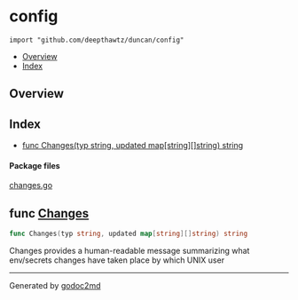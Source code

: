 

# config
`import "github.com/deepthawtz/duncan/config"`

* [Overview](#pkg-overview)
* [Index](#pkg-index)

## <a name="pkg-overview">Overview</a>



## <a name="pkg-index">Index</a>
* [func Changes(typ string, updated map[string][]string) string](#Changes)


#### <a name="pkg-files">Package files</a>
[changes.go](/src/github.com/deepthawtz/duncan/config/changes.go) 





## <a name="Changes">func</a> [Changes](/src/target/changes.go?s=167:227#L10)
``` go
func Changes(typ string, updated map[string][]string) string
```
Changes provides a human-readable message summarizing what env/secrets
changes have taken place by which UNIX user








- - -
Generated by [godoc2md](http://godoc.org/github.com/davecheney/godoc2md)
